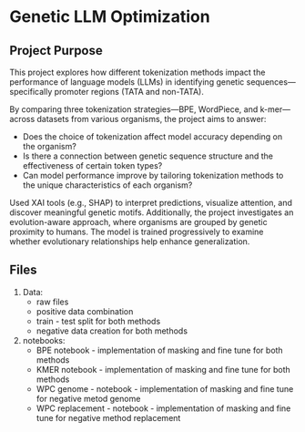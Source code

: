 # Genetic LLM Optimization

## Project Purpose

This project explores how different tokenization methods impact the performance of language models (LLMs) in identifying genetic sequences—specifically promoter regions (TATA and non-TATA).

By comparing three tokenization strategies—BPE, WordPiece, and k-mer—across datasets from various organisms, the project aims to answer:

* Does the choice of tokenization affect model accuracy depending on the organism?
* Is there a connection between genetic sequence structure and the effectiveness of certain token types?
* Can model performance improve by tailoring tokenization methods to the unique characteristics of each organism?

Used XAI tools (e.g., SHAP) to interpret predictions, visualize attention, and discover meaningful genetic motifs.
Additionally, the project investigates an evolution-aware approach, where organisms are grouped by genetic proximity to humans. The model is trained progressively to examine whether evolutionary relationships help enhance generalization.

## Files
1. Data:
   * raw files
   * positive data combination
   * train - test split for both methods 
   * negative data creation for both methods
3. notebooks:
    * BPE notebook - implementation of masking and fine tune for both methods
    * KMER notebook - implementation of masking and fine tune for both methods
    * WPC genome - notebook - implementation of masking and fine tune for negative metod genome
    * WPC replacement - notebook - implementation of masking and fine tune for negative method replacement
